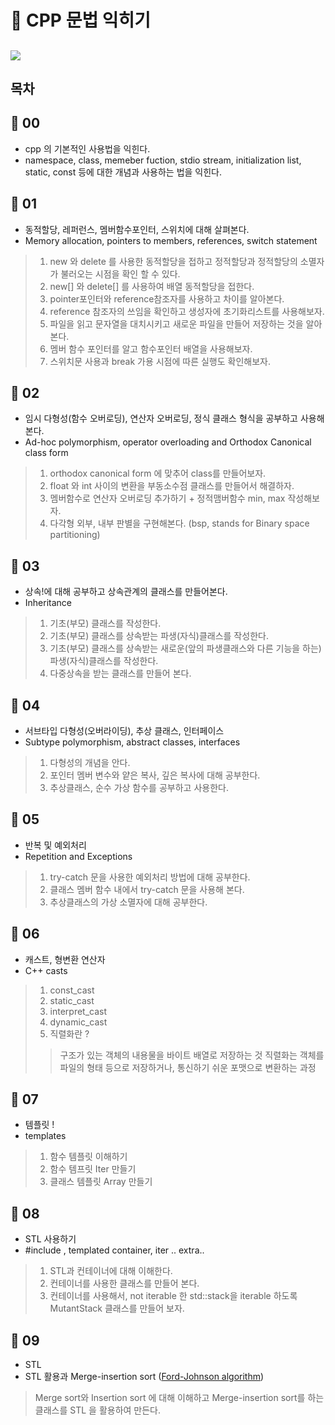🧐 CPP 문법 익히기 
======
<a href="https://accessible-capricorn-be7.notion.site/CPP-03d7c74bf1484b6aacc3fd2bfa329894?pvs=4" target="_blank"><img src="https://img.shields.io/badge/Notion-444444?style=for-the-badge&logo=notion&logoColor=FFFFFF"/></a>
---
목차
--


🎯 00
--
- cpp 의 기본적인 사용법을 익힌다.
- namespace, class, memeber fuction, stdio stream, initialization list, static, const 등에 대한 개념과 사용하는 법을 익힌다.

🎯 01
--
- 동적할당, 레퍼런스, 멤버함수포인터, 스위치에 대해 살펴본다.
- Memory allocation, pointers to members, references, switch statement
  
> 1. new 와 delete 를 사용한 동적할당을 접하고 정적할당과 정적할당의 소멸자가 불러오는 시점을 확인 할 수 있다.
> 2. new[] 와 delete[] 를 사용하여 배열 동적할당을 접한다.
> 3. pointer포인터와 reference참조자를 사용하고 차이를 알아본다.
> 4. reference 참조자의 쓰임을 확인하고 생성자에 초기화리스트를 사용해보자.
> 5. 파일을 읽고 문자열을 대치시키고 새로운 파일을 만들어 저장하는 것을 알아본다.
> 6. 멤버 함수 포인터를 알고 함수포인터 배열을 사용해보자.
> 7. 스위치문 사용과 break 가용 시점에 따른 실행도 확인해보자.


🎯 02
--
- 임시 다형성(함수 오버로딩), 연산자 오버로딩, 정식 클래스 형식을 공부하고 사용해본다.
- Ad-hoc polymorphism, operator overloading and Orthodox Canonical class form

> 1. orthodox canonical form 에 맞추어 class를 만들어보자.
> 2. float 와 int 사이의 변환을 부동소수점 클래스를 만들어서 해결하자.
> 3. 멤버함수로 연산자 오버로딩 추가하기 + 정적맴버함수 min, max 작성해보자.
> 4. 다각형 외부, 내부 판별을 구현해본다. (bsp, stands for Binary space partitioning)

🎯 03
--
- 상속!에 대해 공부하고 상속관계의 클래스를 만들어본다.
- Inheritance

> 1. 기초(부모) 클래스를 작성한다.
> 2. 기초(부모) 클래스를 상속받는 파생(자식)클래스를 작성한다.
> 3. 기초(부모) 클래스를 상속받는 새로운(앞의 파생클래스와 다른 기능을 하는) 파생(자식)클래스를 작성한다. 
> 4. 다중상속을 받는 클래스를 만들어 본다.

🎯 04
--
- 서브타입 다형성(오버라이딩), 추상 클래스, 인터페이스
- Subtype polymorphism, abstract classes, interfaces

> 1. 다형성의 개념을 안다.
> 2. 포인터 멤버 변수와 얕은 복사, 깊은 복사에 대해 공부한다.
> 3. 추상클래스, 순수 가상 함수를 공부하고 사용한다.

🎯 05
--
- 반복 및 예외처리
- Repetition and Exceptions

> 1. try-catch 문을 사용한 예외처리 방법에 대해 공부한다.
> 2. 클래스 멤버 함수 내에서 try-catch 문을 사용해 본다.
> 3. 추상클래스의 가상 소멸자에 대해 공부한다.


🎯 06
-- 
- 캐스트, 형변환 연산자
- C++ casts

> 1. const_cast
> 2. static_cast
> 3. interpret_cast
> 4. dynamic_cast
> 5. 직렬화란 ?
>   >   구조가 있는 객체의 내용물을 바이트 배열로 저장하는 것
>   >   직렬화는 객체를 파일의 형태 등으로 저장하거나, 통신하기 쉬운 포맷으로 변환하는 과정

🎯 07
--
- 템플릿 !
- templates

> 1. 함수 템플릿 이해하기
> 2. 함수 템프릿 Iter 만들기
> 3. 클래스 템플릿 Array 만들기

🎯 08
--
- STL 사용하기
- #include <algorithm>, templated container, iter .. extra..

> 1. STL과 컨테이너에 대해 이해한다.
> 2. 컨테이너를 사용한 클래스를 만들어 본다.
> 3. 컨테이너를 사용해서, not iterable 한 std::stack을 iterable 하도록  MutantStack 클래스를 만들어 보자.

🎯 09
--
- STL 
- STL 활용과 Merge-insertion sort ([Ford-Johnson algorithm](https://en.wikipedia.org/wiki/Merge-insertion_sort))

> Merge sort와 Insertion sort 에 대해 이해하고
> Merge-insertion sort를 하는 클래스를 STL 을 활용하여 만든다.
